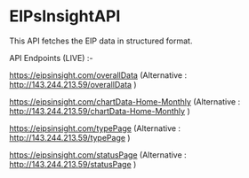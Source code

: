 # EIPsInsightAPI

This API fetches the EIP data in structured format.

API Endpoints (LIVE) :-

https://eipsinsight.com/overallData (Alternative : http://143.244.213.59/overallData )

https://eipsinsight.com/chartData-Home-Monthly (Alternative : http://143.244.213.59/chartData-Home-Monthly )

https://eipsinsight.com/typePage (Alternative : http://143.244.213.59/typePage )

https://eipsinsight.com/statusPage (Alternative : http://143.244.213.59/statusPage )
